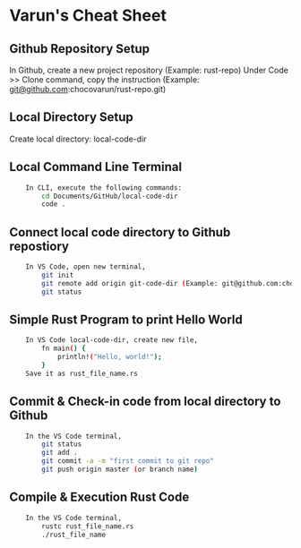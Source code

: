 # Varun's Cheat Sheet 

## Github Repository Setup

In Github, create a new project repository (Example: rust-repo)
Under Code >> Clone command, copy the instruction (Example: git@github.com:chocovarun/rust-repo.git)

## Local Directory Setup

Create local directory: local-code-dir

## Local Command Line Terminal

```bash
    In CLI, execute the following commands:
        cd Documents/GitHub/local-code-dir
        code .
```

## Connect local code directory to Github repostiory

```bash
    In VS Code, open new terminal,
        git init
        git remote add origin git-code-dir (Example: git@github.com:chocovarun/rust-repo.git)
        git status
```

## Simple Rust Program to print Hello World

```bash
    In VS Code local-code-dir, create new file,
        fn main() {
            println!("Hello, world!");
        }
    Save it as rust_file_name.rs
```

## Commit & Check-in code from local directory to Github

```bash
    In the VS Code terminal,
        git status
        git add .
        git commit -a -m "first commit to git repo"
        git push origin master (or branch name)
```

## Compile & Execution Rust Code

```bash
    In the VS Code terminal,
        rustc rust_file_name.rs
        ./rust_file_name
```
